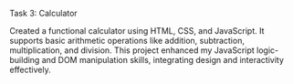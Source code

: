 Task 3: Calculator

Created a functional calculator using HTML, CSS, and JavaScript. It supports basic arithmetic operations like addition, subtraction, multiplication, and division. This project enhanced my JavaScript logic-building and DOM manipulation skills, integrating design and interactivity effectively.
